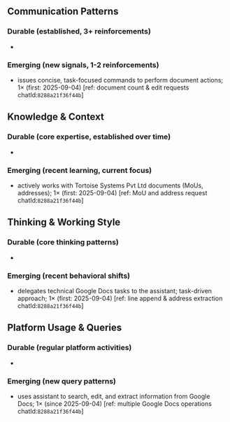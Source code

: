 ## Communication Patterns
### Durable (established, 3+ reinforcements)
- 
### Emerging (new signals, 1-2 reinforcements)
- issues concise, task-focused commands to perform document actions; 1× (first: 2025-09-04) [ref: document count & edit requests chatId:`8288a21f36f44b`]

## Knowledge & Context
### Durable (core expertise, established over time)
- 
### Emerging (recent learning, current focus)
- actively works with Tortoise Systems Pvt Ltd documents (MoUs, addresses); 1× (first: 2025-09-04) [ref: MoU and address request chatId:`8288a21f36f44b`]

## Thinking & Working Style
### Durable (core thinking patterns)
- 
### Emerging (recent behavioral shifts)
- delegates technical Google Docs tasks to the assistant; task-driven approach; 1× (first: 2025-09-04) [ref: line append & address extraction chatId:`8288a21f36f44b`]

## Platform Usage & Queries
### Durable (regular platform activities)
- 
### Emerging (new query patterns)
- uses assistant to search, edit, and extract information from Google Docs; 1× (since 2025-09-04) [ref: multiple Google Docs operations chatId:`8288a21f36f44b`]